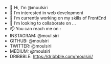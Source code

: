 - 👋 Hi, I’m @moulsiri
- 👀 I’m interested in web development
- 🌱 I’m currently working on my skills of FrontEnd
- 💞️ I’m looking to collaborate on ...
- 📫 You can reach me on :
- INSTAGRAM: @moul.siri
- GITHUB: @moulsiri
- TWITTER: @moulsiri
- MEDIUM: @moulsiri
- DRIBBBLE: https://dribbble.com/moulsiri/

<!---
moulsiri/moulsiri is a ✨ special ✨ repository because its `README.md` (this file) appears on your GitHub profile.
You can click the Preview link to take a look at your changes.
--->
